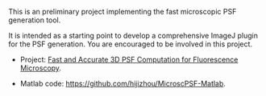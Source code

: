 This is an preliminary project implementing the fast microscopic PSF generation tool.

It is intended as a starting point to develop a comprehensive ImageJ plugin for the PSF generation. You are encouraged to be involved in this project.

* Project: [Fast and Accurate 3D PSF Computation for Fluorescence Microscopy](http://www.ee.cuhk.edu.hk/~jzli/MicroscPSF/).

* Matlab code: https://github.com/hijizhou/MicroscPSF-Matlab.


